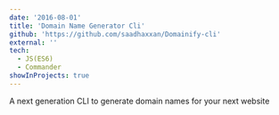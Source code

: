 ```yaml
---
date: '2016-08-01'
title: 'Domain Name Generator Cli'
github: 'https://github.com/saadhaxxan/Domainify-cli'
external: ''
tech:
  - JS(ES6)
  - Commander
showInProjects: true
---
```


A next generation CLI to generate domain names for your next website
